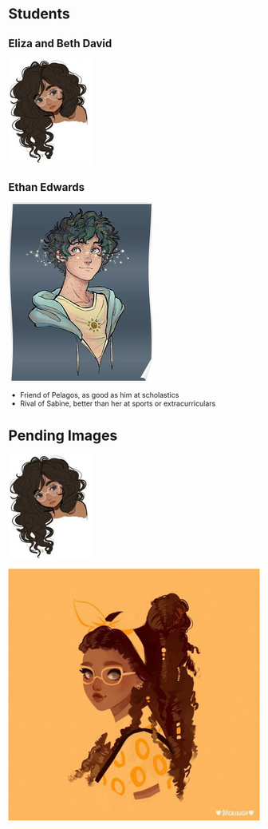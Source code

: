 <!-- TITLE: High School -->
<!-- SUBTITLE: A quick summary of High School -->

# Students
## Eliza and Beth David
![Eliza Davis](/uploads/silverline-high-school/eliza-davis.jpg "Eliza Davis")
## Ethan Edwards
![Ethan Edwards](/uploads/silverline-high-school/ethan-edwards.jpg "Ethan Edwards")

* Friend of Pelagos, as good as him at scholastics
* Rival of Sabine, better than her at sports or extracurriculars


# Pending Images
![00 D 9655 Bfc 456966 A 1 E 95 F 2 A 5 E 905 Ec 5](/uploads/silverline-high-school/00-d-9655-bfc-456966-a-1-e-95-f-2-a-5-e-905-ec-5.jpg "00 D 9655 Bfc 456966 A 1 E 95 F 2 A 5 E 905 Ec 5")

![8 B 71 C 8548 D 69 A 7 A 47 D 17310 F 419 Fa 7 B 3](/uploads/silverline-high-school/8-b-71-c-8548-d-69-a-7-a-47-d-17310-f-419-fa-7-b-3.jpg "8 B 71 C 8548 D 69 A 7 A 47 D 17310 F 419 Fa 7 B 3")